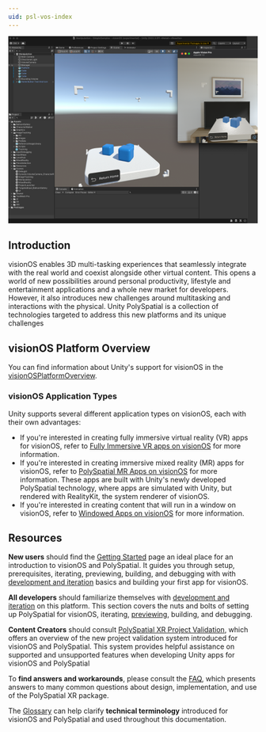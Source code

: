 ```yaml
---
uid: psl-vos-index
---
```

![Unity PolySpatial](images/polyspatial-xr-landing-page.png)

## Introduction
visionOS enables 3D multi-tasking experiences that seamlessly integrate with the real world and coexist alongside other virtual content. This opens a world of new possibilities around personal productivity, lifestyle and entertainment applications and a whole new market for developers. However, it also introduces new challenges around multitasking and interactions with the physical. Unity PolySpatial is a collection of technologies targeted to address this new platforms and its unique challenges  

## visionOS Platform Overview
You can find information about Unity's support for visionOS in the [visionOSPlatformOverview](visionOSPlatformOverview.md). 

### visionOS Application Types
Unity supports several different application types on visionOS, each with their own advantages:
* If you're interested in creating fully immersive virtual reality (VR) apps for visionOS, refer to [Fully Immersive VR apps on visionOS](VRApps.md) for more information.
* If you're interested in creating immersive mixed reality (MR) apps for visionOS, refer to [PolySpatial MR Apps on visionOS](PolySpatialMRApps.md) for more information. These apps are built with Unity's newly developed PolySpatial technology, where apps are simulated with Unity, but rendered with RealityKit, the system renderer of visionOS.
* If you're interested in creating content that will run in a window on visionOS, refer to [Windowed Apps on visionOS](WindowedApps.md) for more information.

## Resources
**New users** should find the [Getting Started](GettingStarted.md) page an ideal place for an introduction to visionOS and PolySpatial. It guides you through setup, prerequisites, iterating, previewing, building, and debugging with with [development and iteration](DevelopmentAndIteration.md) basics and building your first app for visionOS.

**All developers** should familiarize themselves with [development and iteration](DevelopmentAndIteration.md) on this platform. This section covers the nuts and bolts of setting up PolySpatial for visionOS, iterating, [previewing](PlayToDevice.md), building, and debugging. 

**Content Creators** should consult [PolySpatial XR Project Validation](PolySpatialXRProjectValidation.md), which offers an overview of the new project validation system introduced for visionOS and PolySpatial. This system provides helpful assistance on supported and unsupported features when developing Unity apps for visionOS and PolySpatial

To **find answers and workarounds**, please consult the [FAQ](FAQ.md), which presents answers to many common questions about design, implementation, and use of the PolySpatial XR package.

The [Glossary](Glossary.md) can help clarify **technical terminology** introduced for visionOS and PolySpatial and used throughout this documentation.

